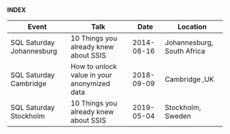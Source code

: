**INDEX**

|Event|Talk|Date|Location|
|----------------------|-------------|------------------|-----|
|SQL Saturday Johannesburg|10 Things you already knew about SSIS|2014-08-16|Johannesburg, South Africa|
|SQL Saturday Cambridge| How to unlock value in your anonymized data|2018-09-09|Cambridge ,UK|
|SQL Saturday Stockholm|10 Things you already knew about SSIS|2019-05-04|Stockholm, Sweden|
